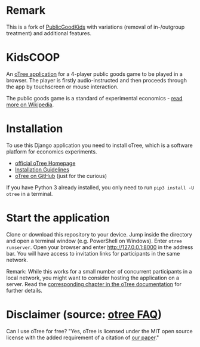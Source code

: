 # Remark
This is a fork of [PublicGoodKids](https://github.com/jo3rn/PublicGoodKids) with variations (removal of in-/outgroup treatment) and additional features.

# KidsCOOP
An [oTree application](https://otree.readthedocs.io/) for a 4-player public goods game to be played in a browser.
The player is firstly audio-instructed and then proceeds through the app by touchscreen or mouse interaction.

The public goods game is a standard of experimental economics - [read more on Wikipedia](https://en.wikipedia.org/wiki/Public_goods_game).

# Installation
To use this Django application you need to install oTree, which is a software platform for economics experiments.
- [official oTree Homepage](http://www.otree.org)
- [Installation Guidelines](https://otree.readthedocs.io/en/latest/install.html)
- [oTree on GitHub](https://github.com/oTree-org) (just for the curious)

If you have Python 3 already installed, you only need to run `pip3 install -U otree` in a terminal.

# Start the application

Clone or download this repository to your device. Jump inside the directory and open a terminal window (e.g. PowerShell on Windows). Enter `otree runserver`.
Open your browser and enter http://127.0.0.1:8000 in the address bar. You will have access to invitation links for participants in the same network.

Remark: While this works for a small number of concurrent participants in a local network, you might want to consider hosting the application on a server. Read the [corresponding chapter in the oTree documentation](https://otree.readthedocs.io/en/latest/server/intro.html) for further details.


# Disclaimer (source: [otree FAQ](http://www.otree.org/faq/))
Can I use oTree for free?
"Yes, oTree is licensed under the MIT open source license with the added requirement of a citation of [our paper](http://dx.doi.org/10.1016/j.jbef.2015.12.001)."
